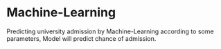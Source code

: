 # Machine-Learning
Predicting university admission by Machine-Learning
according to some parameters, Model will predict chance of admission.
